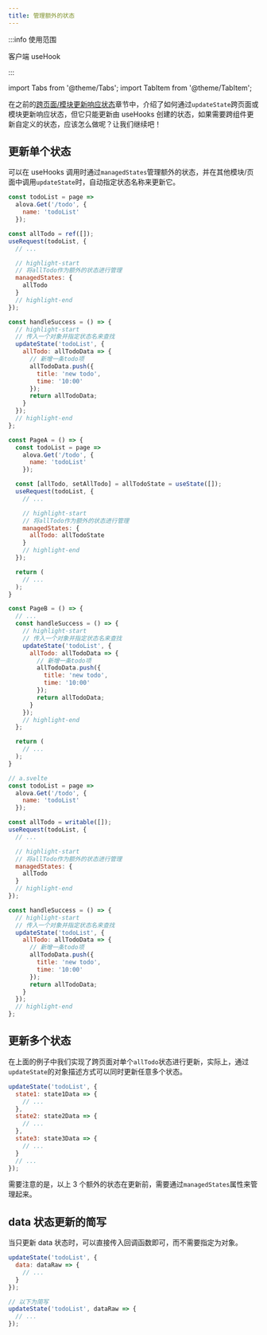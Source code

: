 ```yaml
---
title: 管理额外的状态
---
```


:::info 使用范围

客户端 useHook

:::

import Tabs from '@theme/Tabs';
import TabItem from '@theme/TabItem';

在之前的[跨页面/模块更新响应状态](/next/tutorial/client/in-depth/update-across-components)章节中，介绍了如何通过`updateState`跨页面或模块更新响应状态，但它只能更新由 useHooks 创建的状态，如果需要跨组件更新自定义的状态，应该怎么做呢？让我们继续吧！

## 更新单个状态

可以在 useHooks 调用时通过`managedStates`管理额外的状态，并在其他模块/页面中调用`updateState`时，自动指定状态名称来更新它。

<Tabs groupId="framework">
<TabItem value="1" label="vue">

```javascript title="A.vue"
const todoList = page =>
  alova.Get('/todo', {
    name: 'todoList'
  });

const allTodo = ref([]);
useRequest(todoList, {
  // ...

  // highlight-start
  // 将allTodo作为额外的状态进行管理
  managedStates: {
    allTodo
  }
  // highlight-end
});
```

```javascript title="B.vue"
const handleSuccess = () => {
  // highlight-start
  // 传入一个对象并指定状态名来查找
  updateState('todoList', {
    allTodo: allTodoData => {
      // 新增一条todo项
      allTodoData.push({
        title: 'new todo',
        time: '10:00'
      });
      return allTodoData;
    }
  });
  // highlight-end
};
```

</TabItem>

<TabItem value="2" label="react">

```javascript title="A.jsx"
const PageA = () => {
  const todoList = page =>
    alova.Get('/todo', {
      name: 'todoList'
    });

  const [allTodo, setAllTodo] = allTodoState = useState([]);
  useRequest(todoList, {
    // ...

    // highlight-start
    // 将allTodo作为额外的状态进行管理
    managedStates: {
      allTodo: allTodoState
    }
    // highlight-end
  });

  return (
    // ...
  );
}
```

```javascript title="B.jsx"
const PageB = () => {
  // ...
  const handleSuccess = () => {
    // highlight-start
    // 传入一个对象并指定状态名来查找
    updateState('todoList', {
      allTodo: allTodoData => {
        // 新增一条todo项
        allTodoData.push({
          title: 'new todo',
          time: '10:00'
        });
        return allTodoData;
      }
    });
    // highlight-end
  };

  return (
    // ...
  );
}
```

</TabItem>

<TabItem value="3" label="svelte">

```javascript title="A.svelte"
// a.svelte
const todoList = page =>
  alova.Get('/todo', {
    name: 'todoList'
  });

const allTodo = writable([]);
useRequest(todoList, {
  // ...

  // highlight-start
  // 将allTodo作为额外的状态进行管理
  managedStates: {
    allTodo
  }
  // highlight-end
});
```

```javascript title="B.svelte"
const handleSuccess = () => {
  // highlight-start
  // 传入一个对象并指定状态名来查找
  updateState('todoList', {
    allTodo: allTodoData => {
      // 新增一条todo项
      allTodoData.push({
        title: 'new todo',
        time: '10:00'
      });
      return allTodoData;
    }
  });
  // highlight-end
};
```

</TabItem>
</Tabs>

## 更新多个状态

在上面的例子中我们实现了跨页面对单个`allTodo`状态进行更新，实际上，通过`updateState`的对象描述方式可以同时更新任意多个状态。

```javascript
updateState('todoList', {
  state1: state1Data => {
    // ...
  },
  state2: state2Data => {
    // ...
  },
  state3: state3Data => {
    // ...
  }
  // ...
});
```

需要注意的是，以上 3 个额外的状态在更新前，需要通过`managedStates`属性来管理起来。

## data 状态更新的简写

当只更新 data 状态时，可以直接传入回调函数即可，而不需要指定为对象。

```javascript
updateState('todoList', {
  data: dataRaw => {
    // ...
  }
});

// 以下为简写
updateState('todoList', dataRaw => {
  // ...
});
```
